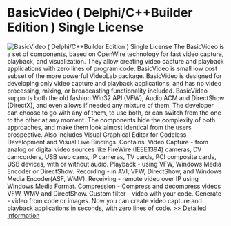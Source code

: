 # BasicVideo ( Delphi/C++Builder Edition ) Single License
![BasicVideo ( Delphi/C++Builder Edition ) Single License](https://mycommerce.akamaized.net/api/pimages/P300236993/BIG/300236993.JPG)
The BasicVideo is a set of components, based on OpenWire technology for fast video capture, playback, and visualization. They allow creating video capture and playback applications with zero lines of program code.
BasicVideo is small low cost subset of the more powerful VideoLab package. BasicVideo is designed for developing only video capture and playback applications, and has no video processing, mixing, or broadcasting functionality included.
BasicVideo supports both the old fashion Win32 API (VFW), Audio ACM and DirectShow (DirectX), and even allows if needed any mixture of them. The developer can choose to go with any of them, to use both, or can switch from the one to the other at any moment. The components hide the complexity of both approaches, and make them look almost identical from the users prospective.
Also includes Visual Graphical Editor for Codeless Development and Visual Live Bindings.
Contains:
Video Capture - from analog or digital video sources like FireWire (IEEE1394) cameras, DV camcorders, USB web cams, IP cameras, TV cards, PCI composite cards, USB devices, with or without audio.
Playback - using VFW, Windows Media Encoder or DirectShow.
Recording - in AVI, VFW, DirectShow, and Windows Media Encoder(ASF, WMV).
Receiving - remote video over IP using Windows Media Format.
Compression - Compress and decompress videos VFW, WMV and DirectShow.
Custom filter - video with your code.
Generate - video from code or images.
Now you can create video capture and playback applications in seconds, with zero lines of code.
[>> Detailed information](https://secure.shareit.com/shareit/product.html?productid=300236993&affiliateid=200057808)